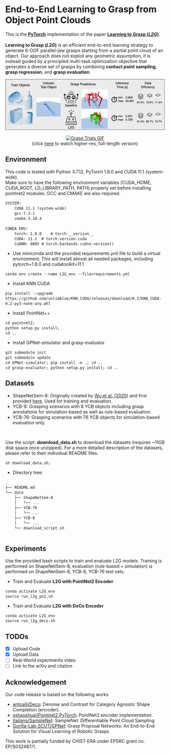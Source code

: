 # End-to-End Learning to Grasp from Object Point Clouds
This is the **[PyTorch](https://pytorch.org)** implementation of the paper **[Learning to Grasp (*L2G*)](https://doi.org/10.48550/arXiv.2203.05585)**. <br><br>
**Learning to Grasp (*L2G*)** is an efficient end-to-end learning strategy to generate 6-DOF parallel-jaw grasps starting from a partial point cloud of an object. Our approach does not exploit any geometric assumption, it is instead guided by a principled multi-task optimization objective that generates a diverse set of grasps by combining **contact point sampling**, **grasp regression**, and **grasp evaluation**.
<p align="center">  
<img src="assets/teaser.png">  
</p>
<p align="center">
<a href="https://www.youtube.com/watch?v=lvT0ROQH7Xs" alt="Grasping Trials on YouTube">
    <img src="assets/grasp-video-trailer.gif" alt="Grasp Trials GIF" />
</a>
<br/>
(click <a href="https://www.youtube.com/watch?v=lvT0ROQH7Xs" alt="Grasping Trials on YouTube">here</a> to watch higher-res, full-length version)
</p>

## Environment
This code is tested with Python 3.7.12, PyTorch 1.8.0 and CUDA 11.1 (system-wide). <br>
Make sure to have the following environment variables (CUDA_HOME, CUDA_ROOT, LD_LIBRARY_PATH, PATH) properly set before installing pointnet2 modules. GCC and CMAKE are also required.

```
SYSTEM:
    CUDA 11.1 (system-wide)
    gcc-7.3.1
    cmake-3.18.4
    
CONDA ENV:
    torch: 1.8.0    # torch.__version__
    CUDA: 11.1  # torch.version.cuda
    CuDNN: 8005 # torch.backends.cudnn.version()
```

- Use miniconda and the provided requirements.yml file to build a virtual environment. This will install almost all needed packages, including pytorch=1.8.0 and cudatoolkit=11.1
```shell
conda env create --name L2G_env --file=requirements.yml
```

- Install KNN CUDA
```shell
pip install --upgrade https://github.com/unlimblue/KNN_CUDA/releases/download/0.2/KNN_CUDA-0.2-py3-none-any.whl
```

- Install PointNet++
```shell
cd pointnet2;
python setup.py install;
cd ..
```

- Install GPNet-simulator and grasp-evaluator
```shell
git submodule init 
git submodule update
cd GPNet-simulator; pip install -e .; cd ..
cd grasp-evaluator; python setup.py install; cd ..
```

## Datasets
- ShapeNetSem-8: Originally created by [Wu et al. (2020)](https://papers.nips.cc/paper/2020/hash/994d1cad9132e48c993d58b492f71fc1-Abstract.html)
    and first provided [here](https://github.com/Gorilla-Lab-SCUT/GPNet). Used for training and evaluation.
- YCB-8: Grasping scenarios with 8 YCB objects including grasp annotations for simulation-based as well as rule-based evaluation.
- YCB-76: Grasping scenarios with 76 YCB objects for simulation-based evaluation only.
<br>

Use the script: **download_data.sh** to download the datasets (requires ~11GB disk space once unzipped). For a more detailed description of the datasets, please refer to their individual README files.
```shell
sh download_data.sh;
```

- Directory tree:
```
.
├── README.md
└── data
    ├── ShapeNetSem-8
    │   └── ...
    ├── YCB-76
    │   └── ...
    ├── YCB-8
    │   └── ...
    └── download_script.sh
                
```


## Experiments
Use the provided bash scripts to train and evaluate L2G models. Training is performed on ShapeNetSem-8, evaluation (rule-based + simulation) is performed on ShapeNetSem-8, YCB-8, YCB-76 test sets.

- Train and Evaluate **L2G with PointNet2 Encoder**
```shell
conda activate L2G_env
source run_l2g_pn2.sh
```

- Train and Evaluate **L2G with DeCo Encoder**
```shell
conda activate L2G_env
source run_l2g_deco.sh
```

## TODOs
- [x] Upload Code
- [x] Upload Data
- [ ] Real-World experiments video
- [ ] Link to the arXiv and citation

## Acknowledgement
Our code release is based on the following works
* [antoalli/Deco](https://github.com/antoalli/Deco): Denoise and Contrast for Category Agnostic Shape Completion (encoder).
* [sshaoshuai/Pointnet2.PyTorch](https://github.com/sshaoshuai/Pointnet2.PyTorch): PointNet2 encoder implementation.
* [itailang/SampleNet](https://github.com/itailang/SampleNet): SampleNet: Differentiable Point Cloud Sampling
* [Gorilla-Lab-SCUT/GPNet](https://github.com/Gorilla-Lab-SCUT/GPNet): Grasp Proposal Networks: An End-to-End Solution for Visual Learning of Robotic Grasps


This work is partially funded by CHIST-ERA under EPSRC grant no. EP/S032487/1.
